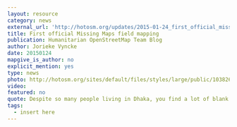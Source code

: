 ```yaml
---
layout: resource
category: news
external_url: 'http://hotosm.org/updates/2015-01-24_first_official_missing_maps_field_mapping'
title: First official Missing Maps field mapping
publication: Humanitarian OpenStreetMap Team Blog
author: Jorieke Vyncke
date: 20150124
mapgive_is_author: no
explicit_mention: yes
type: news
photo: http://hotosm.org/sites/default/files/styles/large/public/10382623_10202632159000013_5184172476893308300_n.jpg?itok=KHbHVq5m
video:
featured: no
quote: Despite so many people living in Dhaka, you find a lot of blank spots on the map, especially in the more informal, crowded and, therefore, difficult to survey areas
tags:
  - insert here
---
```

